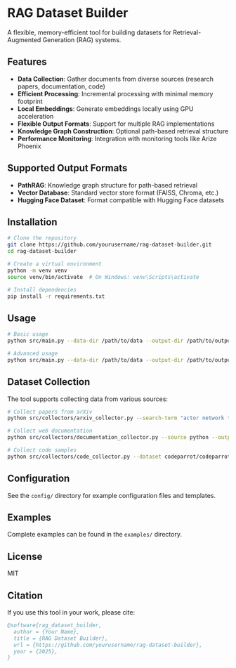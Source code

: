 # RAG Dataset Builder

A flexible, memory-efficient tool for building datasets for Retrieval-Augmented Generation (RAG) systems.

## Features

- **Data Collection**: Gather documents from diverse sources (research papers, documentation, code)
- **Efficient Processing**: Incremental processing with minimal memory footprint
- **Local Embeddings**: Generate embeddings locally using GPU acceleration
- **Flexible Output Formats**: Support for multiple RAG implementations
- **Knowledge Graph Construction**: Optional path-based retrieval structure
- **Performance Monitoring**: Integration with monitoring tools like Arize Phoenix

## Supported Output Formats

- **PathRAG**: Knowledge graph structure for path-based retrieval
- **Vector Database**: Standard vector store format (FAISS, Chroma, etc.)
- **Hugging Face Dataset**: Format compatible with Hugging Face datasets

## Installation

```bash
# Clone the repository
git clone https://github.com/yourusername/rag-dataset-builder.git
cd rag-dataset-builder

# Create a virtual environment
python -m venv venv
source venv/bin/activate  # On Windows: venv\Scripts\activate

# Install dependencies
pip install -r requirements.txt
```

## Usage

```bash
# Basic usage
python src/main.py --data-dir /path/to/data --output-dir /path/to/output --format pathrag

# Advanced usage
python src/main.py --data-dir /path/to/data --output-dir /path/to/output --format vector_db --embedding-model all-MiniLM-L6-v2 --chunk-size 300 --chunk-overlap 50
```

## Dataset Collection

The tool supports collecting data from various sources:

```bash
# Collect papers from arXiv
python src/collectors/arxiv_collector.py --search-term "actor network theory" --max-results 100 --output-dir ./data/arxiv

# Collect web documentation
python src/collectors/documentation_collector.py --source python --output-dir ./data/documentation

# Collect code samples
python src/collectors/code_collector.py --dataset codeparrot/codeparrot-clean --max-samples 1000 --output-dir ./data/code
```

## Configuration

See the `config/` directory for example configuration files and templates.

## Examples

Complete examples can be found in the `examples/` directory.

## License

MIT

## Citation

If you use this tool in your work, please cite:

```bibtex
@software{rag_dataset_builder,
  author = {Your Name},
  title = {RAG Dataset Builder},
  url = {https://github.com/yourusername/rag-dataset-builder},
  year = {2025},
}
```
